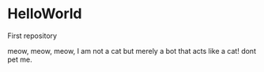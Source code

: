 # HelloWorld
First repository

meow, meow, meow, I am not a cat but merely a bot that acts like a cat! dont pet me.
